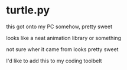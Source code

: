 # turtle.py
this got onto my PC somehow, pretty sweet

looks like a neat animation library or something

not sure wher it came from
looks pretty sweet

I'd like to add this to my coding toolbelt
